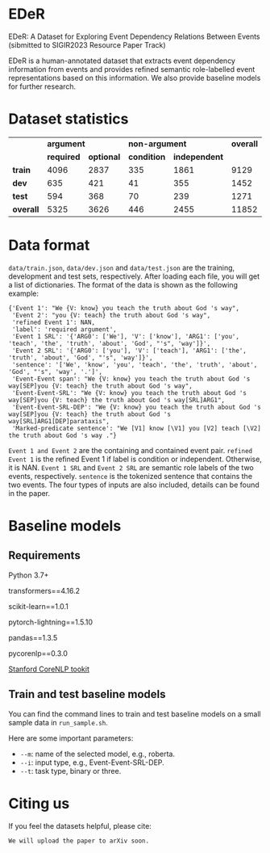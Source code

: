 # EDeR
EDeR: A Dataset for Exploring Event Dependency Relations Between Events (sibmitted to SIGIR2023 Resource Paper Track)

EDeR is a human-annotated dataset that extracts event dependency information from events and provides refined semantic role-labelled event representations based on this information. We also provide baseline models for further research.

# Dataset statistics

<table>

  <tr>
    <td></td>
    <td colspan="2"><b>argument</td>
    <td colspan="2"><b>non-argument</td>
    <td><b>overall</td>
  </tr>
  <tr>
    <td></td>
    <td><b>required</td>
    <td><b>optional</td>
    <td><b>condition</td>
    <td><b>independent</td>
    <td></td>
  </tr>
  <tr>
    <td><b>train</td>
    <td>4096</td>
    <td>2837</td>
    <td>335</td>
    <td>1861</td>
    <td>9129</td>
  </tr>
  <tr>
    <td><b>dev</td>
    <td>635</td>
    <td>421</td>
    <td>41</td>
    <td>355</td>
    <td>1452</td>
  </tr>
  <tr>
    <td><b>test</td>
    <td>594</td>
    <td>368</td>
    <td>70</td>
    <td>239</td>
    <td>1271</td>
  </tr>
  <tr>
    <td><b>overall</td>
    <td>5325</td>
    <td>3626</td>
    <td>446</td>
    <td>2455</td>
    <td>11852</td>
  </tr>
</table>

# Data format
```data/train.json```, ```data/dev.json``` and ```data/test.json``` are the training, development and test sets, respectively. After loading each file, you will get a list of dictionaries. The format of the data is shown as the following example:
```
{'Event 1': "We {V: know} you teach the truth about God 's way",
 'Event 2': "you {V: teach} the truth about God 's way",
 'refined Event 1': NAN,
 'label': 'required argument',
 'Event 1 SRL': '{'ARG0': ['We'], 'V': ['know'], 'ARG1': ['you', 'teach', 'the', 'truth', 'about', 'God', "'s", 'way']}',
 'Event 2 SRL': '{'ARG0': ['you'], 'V': ['teach'], 'ARG1': ['the', 'truth', 'about', 'God', "'s", 'way']}',
 'sentence': '['We', 'know', 'you', 'teach', 'the', 'truth', 'about', 'God', "'s", 'way', '.']',
 'Event-Event span': "We {V: know} you teach the truth about God 's way[SEP]you {V: teach} the truth about God 's way",
 'Event-Event-SRL': "We {V: know} you teach the truth about God 's way[SEP]you {V: teach} the truth about God 's way[SRL]ARG1",
 'Event-Event-SRL-DEP': "We {V: know} you teach the truth about God 's way[SEP]you {V: teach} the truth about God 's way[SRL]ARG1[DEP]parataxis",
 'Marked-predicate sentence': "We [V1] know [\V1] you [V2] teach [\V2] the truth about God 's way ."}
```
``` Event 1 and Event 2 ``` are the containing and contained event pair.
``` refined Event 1 ```  is the refined Event 1 if label is condition or independent. Otherwise, it is NAN. 
```Event 1 SRL``` and ```Event 2 SRL``` are semantic role labels of the two events, respectively. 
```sentence``` is the tokenized sentence that contains the two events. The four types of inputs are also included, details can be found in the paper.

# Baseline models
## Requirements
Python 3.7+

transformers==4.16.2

scikit-learn==1.0.1

pytorch-lightning==1.5.10

pandas==1.3.5

pycorenlp==0.3.0

[Stanford CoreNLP tookit](https://stanfordnlp.github.io/CoreNLP/download.html)
 
## Train and test baseline models

You can find the command lines to train and test baseline models on a small sample data in `run_sample.sh`.

Here are some important parameters:

* `--m`: name of the selected model, e.g., roberta.
* `--i`: input type, e.g., Event-Event-SRL-DEP.
* `--t`: task type, binary or three.



 # Citing us

If you feel the datasets helpful, please cite:

```  
We will upload the paper to arXiv soon.
```
